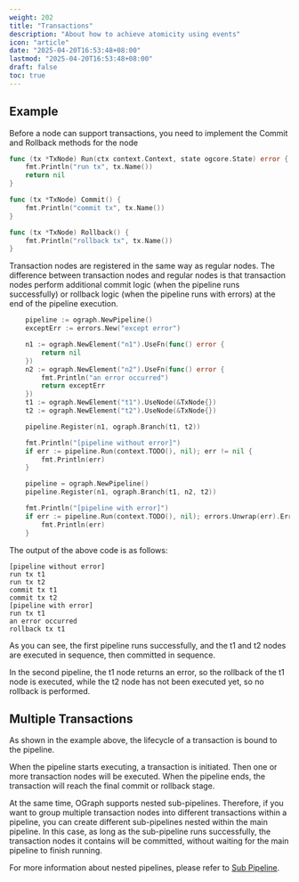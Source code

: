 ```yaml
---
weight: 202
title: "Transactions"
description: "About how to achieve atomicity using events"
icon: "article"
date: "2025-04-20T16:53:48+08:00"
lastmod: "2025-04-20T16:53:48+08:00"
draft: false
toc: true
---
```


## Example

Before a node can support transactions, you need to implement the Commit and Rollback methods for the node

```go
func (tx *TxNode) Run(ctx context.Context, state ogcore.State) error {
	fmt.Println("run tx", tx.Name())
	return nil
}

func (tx *TxNode) Commit() {
	fmt.Println("commit tx", tx.Name())
}

func (tx *TxNode) Rollback() {
	fmt.Println("rollback tx", tx.Name())
}
```

Transaction nodes are registered in the same way as regular nodes. The difference between transaction nodes and regular nodes is that transaction nodes perform additional commit logic (when the pipeline runs successfully) or rollback logic (when the pipeline runs with errors) at the end of the pipeline execution.

```go
	pipeline := ograph.NewPipeline()
	exceptErr := errors.New("except error")

	n1 := ograph.NewElement("n1").UseFn(func() error {
		return nil
	})
	n2 := ograph.NewElement("n2").UseFn(func() error {
		fmt.Println("an error occurred")
		return exceptErr
	})
	t1 := ograph.NewElement("t1").UseNode(&TxNode{})
	t2 := ograph.NewElement("t2").UseNode(&TxNode{})

	pipeline.Register(n1, ograph.Branch(t1, t2))

	fmt.Println("[pipeline without error]")
	if err := pipeline.Run(context.TODO(), nil); err != nil {
		fmt.Println(err)
	}

	pipeline = ograph.NewPipeline()
	pipeline.Register(n1, ograph.Branch(t1, n2, t2))

	fmt.Println("[pipeline with error]")
	if err := pipeline.Run(context.TODO(), nil); errors.Unwrap(err).Error() != "except error" {
		fmt.Println(err)
	}
```
The output of the above code is as follows:

```
[pipeline without error]
run tx t1
run tx t2
commit tx t1
commit tx t2
[pipeline with error]
run tx t1
an error occurred
rollback tx t1
```

As you can see, the first pipeline runs successfully, and the t1 and t2 nodes are executed in sequence, then committed in sequence.

In the second pipeline, the t1 node returns an error, so the rollback of the t1 node is executed, while the t2 node has not been executed yet, so no rollback is performed.

## Multiple Transactions

As shown in the example above, the lifecycle of a transaction is bound to the pipeline.

When the pipeline starts executing, a transaction is initiated. Then one or more transaction nodes will be executed. When the pipeline ends, the transaction will reach the final commit or rollback stage.

At the same time, OGraph supports nested sub-pipelines. Therefore, if you want to group multiple transaction nodes into different transactions within a pipeline, you can create different sub-pipelines nested within the main pipeline. In this case, as long as the sub-pipeline runs successfully, the transaction nodes it contains will be committed, without waiting for the main pipeline to finish running.

For more information about nested pipelines, please refer to [Sub Pipeline](../features/sub_pipeline.md).
